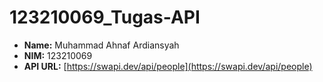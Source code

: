 # 123210069_Tugas-API

- **Name:** Muhammad Ahnaf Ardiansyah
- **NIM:** 123210069
- **API URL:** [https://swapi.dev/api/people](https://swapi.dev/api/people)
